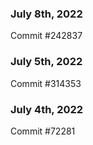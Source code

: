 ### July 8th, 2022

Commit #242837

### July 5th, 2022

Commit #314353


### July 4th, 2022

Commit #72281
